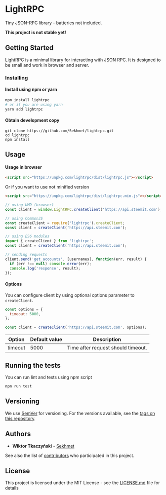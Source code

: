 # LightRPC

Tiny JSON-RPC library - batteries not included.

**This project is not stable yet!**

## Getting Started

LightRPC is a minimal library for interacting with JSON RPC.
It is designed to be small and work in browser and server.

### Installing

#### Install using npm or yarn
```bash
npm install lightrpc
# or if you are using yarn
yarn add lightrpc
```

#### Obtain development copy

```
git clone https://github.com/Sekhmet/lightrpc.git
cd lightrpc
npm install
```

## Usage

#### Usage in browser
```html
<script src="https://unpkg.com/lightrpc/dist/lightrpc.js"></script>
```
Or if you want to use not minified version
```html
<script src="https://unpkg.com/lightrpc/dist/lightrpc.min.js"></script>
```

```js
// using UMD (browser)
const client = window.LightRPC.createClient('https://api.steemit.com');

// using CommonJS
const createClient = require('lightrpc').createClient;
const client = createClient('https://api.steemit.com');

// using ES6 modules
import { createClient } from 'lightrpc';
const client = createClient('https://api.steemit.com');

// sending requests
client.send('get_accounts', [usernames], function(err, result) {
  if (err !== null) console.error(err);
  console.log('response', result);
});
```

#### Options
You can configure client by using optional options parameter to `createClient`.
```js
const options = {
  timeout: 5000,
};

const client = createClient('https://api.steemit.com', options);
```

| Option  | Default value |  Description                       |
|---------|---------------|------------------------------------|
| timeout | 5000          | Time after request should timeout. |

## Running the tests

You can run lint and tests using npm script

```
npm run test
```


## Versioning

We use [SemVer](http://semver.org/) for versioning. For the versions available, see the [tags on this repository](https://github.com/Sekhmet/lightrpc).

## Authors

* **Wiktor Tkaczyński** - [Sekhmet](https://github.com/Sekhmet)

See also the list of [contributors](https://github.com/Sekhmet/lightrpc/contributors) who participated in this project.

## License

This project is licensed under the MIT License - see the [LICENSE.md](LICENSE.md) file for details
